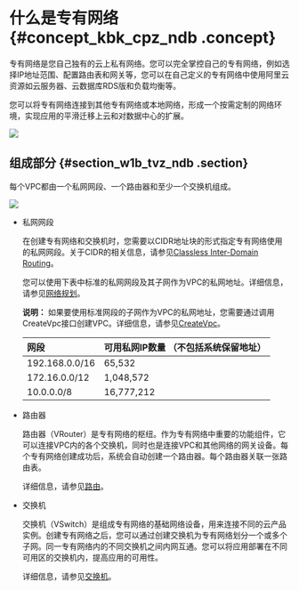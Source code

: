 # 什么是专有网络 {#concept_kbk_cpz_ndb .concept}

专有网络是您自己独有的云上私有网络。您可以完全掌控自己的专有网络，例如选择IP地址范围、配置路由表和网关等，您可以在自己定义的专有网络中使用阿里云资源如云服务器、云数据库RDS版和负载均衡等。



您可以将专有网络连接到其他专有网络或本地网络，形成一个按需定制的网络环境，实现应用的平滑迁移上云和对数据中心的扩展。

![](http://static-aliyun-doc.oss-cn-hangzhou.aliyuncs.com/assets/img/2427/1548395211805_zh-CN.png)

## 组成部分 {#section_w1b_tvz_ndb .section}

每个VPC都由一个私网网段、一个路由器和至少一个交换机组成。

![](http://static-aliyun-doc.oss-cn-hangzhou.aliyuncs.com/assets/img/2427/15483952112749_zh-CN.png)

-   私网网段

    在创建专有网络和交换机时，您需要以CIDR地址块的形式指定专有网络使用的私网网段。关于CIDR的相关信息，请参见[Classless Inter-Domain Routing](https://en.wikipedia.org/wiki/Classless_Inter-Domain_Routing)。

    您可以使用下表中标准的私网网段及其子网作为VPC的私网地址。详细信息，请参见[网络规划](../../../../../cn.zh-CN/最佳实践/网络规划.md#)。

    **说明：** 如果要使用标准网段的子网作为VPC的私网地址，您需要通过调用CreateVpc接口创建VPC。详细信息，请参见[CreateVpc](../../../../../cn.zh-CN/API参考/专有网络（VPC）/CreateVpc.md#)。

    |网段|可用私网IP数量 （不包括系统保留地址）|
    |:-|:-------------------|
    |192.168.0.0/16|65,532|
    |172.16.0.0/12|1,048,572|
    |10.0.0.0/8|16,777,212|

-   路由器

    路由器（VRouter）是专有网络的枢纽。作为专有网络中重要的功能组件，它可以连接VPC内的各个交换机，同时也是连接VPC和其他网络的网关设备。每个专有网络创建成功后，系统会自动创建一个路由器。每个路由器关联一张路由表。

    详细信息，请参见[路由](../../../../../cn.zh-CN/用户指南/路由.md#)。

-   交换机

    交换机（VSwitch）是组成专有网络的基础网络设备，用来连接不同的云产品实例。创建专有网络之后，您可以通过创建交换机为专有网络划分一个或多个子网。同一专有网络内的不同交换机之间内网互通。您可以将应用部署在不同可用区的交换机内，提高应用的可用性。

    详细信息，请参见[交换机](../../../../../cn.zh-CN/用户指南/使用交换机.md#)。


